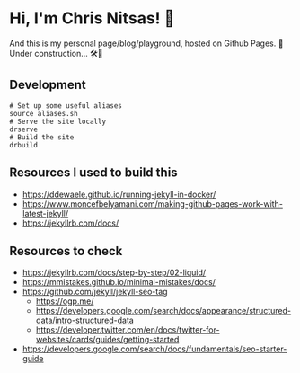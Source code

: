 # Hi, I'm Chris Nitsas! 🙂

And this is my personal page/blog/playground, hosted on Github Pages. 🙂
Under construction... 🛠️👷

## Development

```
# Set up some useful aliases
source aliases.sh
# Serve the site locally
drserve
# Build the site
drbuild
```

## Resources I used to build this

- https://ddewaele.github.io/running-jekyll-in-docker/
- https://www.moncefbelyamani.com/making-github-pages-work-with-latest-jekyll/
- https://jekyllrb.com/docs/

## Resources to check

- https://jekyllrb.com/docs/step-by-step/02-liquid/
- https://mmistakes.github.io/minimal-mistakes/docs/
- https://github.com/jekyll/jekyll-seo-tag
  - https://ogp.me/
  - https://developers.google.com/search/docs/appearance/structured-data/intro-structured-data
  - https://developer.twitter.com/en/docs/twitter-for-websites/cards/guides/getting-started
- https://developers.google.com/search/docs/fundamentals/seo-starter-guide
